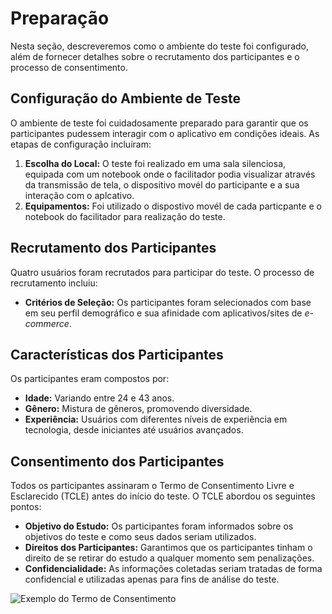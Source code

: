 # Preparação

Nesta seção, descreveremos como o ambiente do teste foi configurado, além de fornecer detalhes sobre o recrutamento dos participantes e o processo de consentimento.

## Configuração do Ambiente de Teste

O ambiente de teste foi cuidadosamente preparado para garantir que os participantes pudessem interagir com o aplicativo em condições ideais. As etapas de configuração incluíram:

1. **Escolha do Local:** O teste foi realizado em uma sala silenciosa, equipada com um notebook onde o facilitador podia visualizar através da transmissão de tela, o dispositivo movél do participante e a sua interação com o aplcativo.
2. **Equipamentos:** Foi utilizado o dispostivo movél de cada particpante e o notebook do facilitador para realização do teste.

## Recrutamento dos Participantes

Quatro usuários foram recrutados para participar do teste. O processo de recrutamento incluiu:

- **Critérios de Seleção:** Os participantes foram selecionados com base em seu perfil demográfico e sua afinidade com aplicativos/sites de *e-commerce*.

## Características dos Participantes

Os participantes eram compostos por:

- **Idade:** Variando entre 24 e 43 anos.
- **Gênero:** Mistura de gêneros, promovendo diversidade.
- **Experiência:** Usuários com diferentes níveis de experiência em tecnologia, desde iniciantes até usuários avançados.

## Consentimento dos Participantes

Todos os participantes assinaram o Termo de Consentimento Livre e Esclarecido (TCLE) antes do início do teste. O TCLE abordou os seguintes pontos:

- **Objetivo do Estudo:** Os participantes foram informados sobre os objetivos do teste e como seus dados seriam utilizados.
- **Direitos dos Participantes:** Garantimos que os participantes tinham o direito de se retirar do estudo a qualquer momento sem penalizações.
- **Confidencialidade:** As informações coletadas seriam tratadas de forma confidencial e utilizadas apenas para fins de análise do teste.

![Exemplo do Termo de Consentimento](link-para-imagem-tcle.png)

